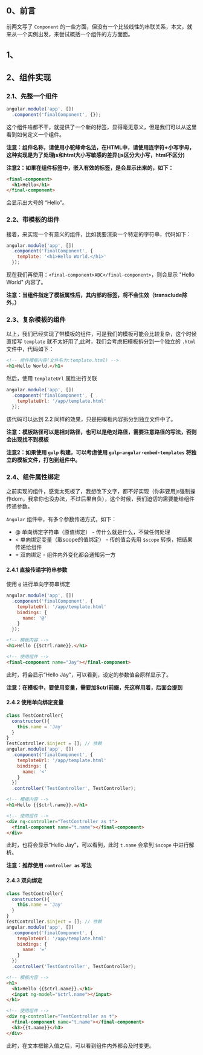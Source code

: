 ## 0、前言

前两文写了 ``Component`` 的一些方面，但没有一个比较线性的串联关系，本文，就来从一个实例出发，来尝试概括一个组件的方方面面。

## 1、

## 2、组件实现

### 2.1、先整一个组件

```javascript
angular.module('app', [])
  .component('finalComponent', {});
```

这个组件啥都不干，就提供了一个新的标签，显得毫无意义，但是我们可以从这里看到如何定义一个组件。

**注意：组件名称，请使用小驼峰命名法，在HTML中，请使用连字符+小写字母，这种实现是为了处理js和html大小写敏感的差异(js区分大小写，html不区分)**

**注意2：如果在组件标签中，嵌入有效的标签，是会显示出来的，如下：**

```html
<final-component>
  <h1>Hello</h1>
</final-component>
```

会显示出大号的 “Hello”。

### 2.2、带模板的组件

接着，来实现一个有意义的组件，比如我要渲染一个特定的字符串，代码如下：

```javascript
angular.module('app', [])
  .component('finalComponent', {
    template: '<h1>Hello World.</h1>'
  });
```
现在我们再使用：`<final-component>ABC</final-component>`，则会显示 "Hello World" 内容了。

**注意：当组件指定了模板属性后，其内部的标签，将不会生效（transclude除外，）**

### 2.3、复杂模板的组件

以上，我们已经实现了带模板的组件，可是我们的模板可能会比较复杂，这个时候直接写 `template` 就不太好用了,此时，我们会考虑把模板拆分到一个独立的 `.html` 文件中，代码如下：

```html
<!-- 组件模板内容(文件名为:template.html) -->
<h1>Hello World.</h1>
```

然后，使用 `templateUrl` 属性进行关联

```javascript
angular.module('app', [])
  .component('finalComponent', {
    templateUrl: '/app/template.html'
  });
```

该代码可以达到 2.2 同样的效果，只是把模板内容拆分到独立文件中了。

**注意：模板路径可以是相对路径，也可以是绝对路径，需要注意路径的写法，否则会出现找不到模板**

**注意2：如果使用 `gulp` 构建，可以考虑使用 `gulp-angular-embed-templates` 将独立的模板文件，打包到组件中。**

### 2.4、组件属性绑定

之前实现的组件，感觉太死板了，我想改下文字，都不好实现（你非要用js强制操作dom，我拿你也没办法，不过后果自负），这个时候，我们迫切的需要能给组件传递参数。

`Angular` 组件中，有多个参数传递方式，如下：

* @ 单向绑定字符串（原值绑定） - 传什么就是什么，不做任何处理
* < 单向绑定变量（取scope的值绑定） - 传的值会先用 `$scope` 转换，把结果传递给组件
* = 双向绑定 - 组件内外变化都会通知另一方

#### 2.4.1 直接传递字符串参数

使用 `@` 进行单向字符串绑定

```javascript
angular.module('app', [])
  .component('finalComponent', {
    templateUrl: '/app/template.html'
    bindings: {
      name: '@'
    }
  });
```

```html
<!-- 模板内容 -->
<h1>Hello {{$ctrl.name}}.</h1>

<!-- 使用组件 -->
<final-component name="Jay"></final-component>
```

此时，将会显示“Hello Jay”，可以看到，设定的参数值会原样显示了。

**注意：在模板中，要使用变量，需要加$ctrl前缀，先这样用着，后面会提到**

#### 2.4.2 使用单向绑定变量

```javascript
class TestController{
  constructor(){
    this.name = 'Jay'
  }
}
TestController.$inject = []; // 依赖
angular.module('app', [])
  .component('finalComponent', {
    templateUrl: '/app/template.html'
    bindings: {
      name: '<'
    }
  })
  .controller('TestController', TestController);
```

```html
<!-- 模板内容 -->
<h1>Hello {{$ctrl.name}}.</h1>

<!-- 使用组件 -->
<div ng-controller="TestController as t">
  <final-component name="t.name"></final-component>
</div>
```

此时，也将会显示“Hello Jay”，可以看到，此时 `t.name` 会拿到 `$scope` 中进行解析。

**注意：推荐使用 `controller as` 写法**

#### 2.4.3 双向绑定

```javascript
class TestController{
  constructor(){
    this.name = 'Jay'
  }
}
TestController.$inject = []; // 依赖
angular.module('app', [])
  .component('finalComponent', {
    templateUrl: '/app/template.html'
    bindings: {
      name: '='
    }
  })
  .controller('TestController', TestController);
```

```html
<!-- 模板内容 -->
<h1>
  <h1>Hello {{$ctrl.name}}.</h1>
  <input ng-model="$ctrl.name"></input>
</h1>

<!-- 使用组件 -->
<div ng-controller="TestController as t">
  <final-component name="t.name"></final-component>
  <h3>{{t.name}}</h3>
</div>
```
此时，在文本框输入值之后，可以看到组件内外都会及时变更。

